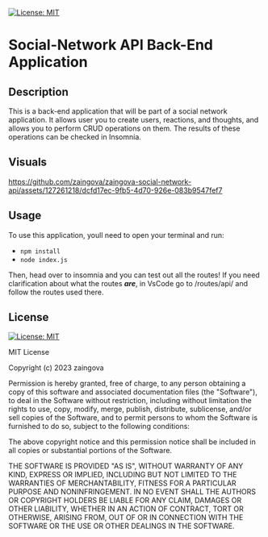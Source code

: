 [![License: MIT](https://img.shields.io/badge/License-MIT-yellow.svg)](https://opensource.org/licenses/MIT)
# Social-Network API Back-End Application

## Description

This is a back-end application that will be part of a social network application. It allows user you to create users, reactions, and thoughts, and allows you to perform CRUD operations on them. The results of these operations can be checked in Insomnia.

## Visuals

https://github.com/zaingova/zaingova-social-network-api/assets/127261218/dcfd17ec-9fb5-4d70-926e-083b9547fef7

## Usage

To use this application, youll need to open your terminal and run:

- `npm install`
- `node index.js`

Then, head over to insomnia and you can test out all the routes! If you need clarification about what the routes ***are***, in VsCode go to /routes/api/ and follow the routes used there.

## License
[![License: MIT](https://img.shields.io/badge/License-MIT-yellow.svg)](https://opensource.org/licenses/MIT)

MIT License

Copyright (c) 2023 zaingova

Permission is hereby granted, free of charge, to any person obtaining a copy
of this software and associated documentation files (the "Software"), to deal
in the Software without restriction, including without limitation the rights
to use, copy, modify, merge, publish, distribute, sublicense, and/or sell
copies of the Software, and to permit persons to whom the Software is
furnished to do so, subject to the following conditions:

The above copyright notice and this permission notice shall be included in all
copies or substantial portions of the Software.

THE SOFTWARE IS PROVIDED "AS IS", WITHOUT WARRANTY OF ANY KIND, EXPRESS OR
IMPLIED, INCLUDING BUT NOT LIMITED TO THE WARRANTIES OF MERCHANTABILITY,
FITNESS FOR A PARTICULAR PURPOSE AND NONINFRINGEMENT. IN NO EVENT SHALL THE
AUTHORS OR COPYRIGHT HOLDERS BE LIABLE FOR ANY CLAIM, DAMAGES OR OTHER
LIABILITY, WHETHER IN AN ACTION OF CONTRACT, TORT OR OTHERWISE, ARISING FROM,
OUT OF OR IN CONNECTION WITH THE SOFTWARE OR THE USE OR OTHER DEALINGS IN THE
SOFTWARE.
